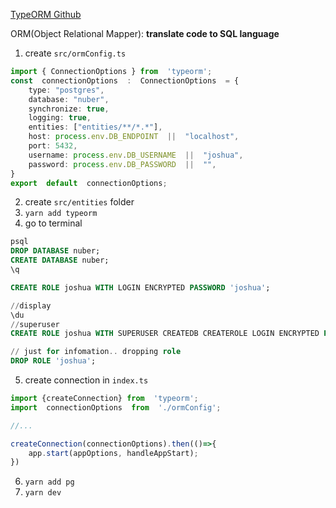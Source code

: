 [TypeORM Github](https://github.com/typeorm/typeorm)

ORM(Object Relational Mapper):
**translate code to SQL language**

1. create `src/ormConfig.ts`
```typescript
import { ConnectionOptions } from  'typeorm';
const  connectionOptions  :  ConnectionOptions  = {
	type: "postgres",
	database: "nuber",
	synchronize: true,
	logging: true,
	entities: ["entities/**/*.*"],
	host: process.env.DB_ENDPOINT  ||  "localhost",
	port: 5432,
	username: process.env.DB_USERNAME  ||  "joshua",
	password: process.env.DB_PASSWORD  ||  "",
}
export  default  connectionOptions;
```
2. create `src/entities` folder
3. `yarn add typeorm`
4. go to terminal
```sql
psql
DROP DATABASE nuber;
CREATE DATABASE nuber;
\q
```
```sql
CREATE ROLE joshua WITH LOGIN ENCRYPTED PASSWORD 'joshua';

//display
\du
//superuser
CREATE ROLE joshua WITH SUPERUSER CREATEDB CREATEROLE LOGIN ENCRYPTED PASSWORD 'joshua';

// just for infomation.. dropping role
DROP ROLE 'joshua';


```

5.  create connection in `index.ts`
```typescript
import {createConnection} from  'typeorm';
import  connectionOptions  from  './ormConfig';

//...

createConnection(connectionOptions).then(()=>{
	app.start(appOptions, handleAppStart);
})
```

6. `yarn add pg`
7. `yarn dev`
<!--stackedit_data:
eyJoaXN0b3J5IjpbMTQ2MTI4ODAwNywtMTQ4MTA0NTgxNyw3MD
g3ODU2NzcsODIzNzY4MjE2LDc1NDQxMDM0NSwxMjkxNjMxMzAw
LC0xOTYzNTE5MTk1LDE0ODU4MDE5NTFdfQ==
-->